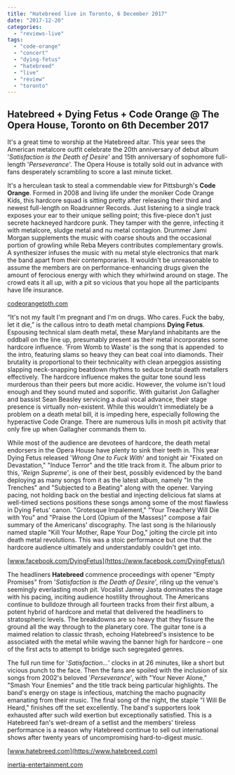 ```yaml
---
title: "Hatebreed live in Toronto, 6 December 2017"
date: "2017-12-20"
categories: 
  - "reviews-live"
tags: 
  - "code-orange"
  - "concert"
  - "dying-fetus"
  - "hatebreed"
  - "live"
  - "review"
  - "toronto"
---
```


## Hatebreed + Dying Fetus + Code Orange @ The Opera House, Toronto on 6th December 2017

It's a great time to worship at the Hatebreed altar. This year sees the American metalcore outfit celebrate the 20th anniversary of debut album '_Satisfaction is the Death of Desire_' and 15th anniversary of sophomore full-length '_Perseverance_'. The Opera House is totally sold out in advance with fans desperately scrambling to score a last minute ticket.

It's a herculean task to steal a commendable view for Pittsburgh's **Code Orange**. Formed in 2008 and living life under the moniker Code Orange Kids, this hardcore squad is sitting pretty after releasing their third and newest full-length on Roadrunner Records. Just listening to a single track exposes your ear to their unique selling point; this five-piece don't just secrete hackneyed hardcore punk. They tamper with the genre, infecting it with metalcore, sludge metal and nu metal contagion. Drummer Jami Morgan supplements the music with coarse shouts and the occasional portion of growling while Reba Meyers contributes complementary growls. A synthesizer infuses the music with nu metal style electronics that mark the band apart from their contemporaries. It wouldn't be unreasonable to assume the members are on performance-enhancing drugs given the amount of ferocious energy with which they whirlwind around on stage. The crowd eats it all up, with a pit so vicious that you hope all the participants have life insurance.

[codeorangetoth.com](http://codeorangetoth.com/)

“It's not my fault I'm pregnant and I'm on drugs. Who cares. Fuck the baby, let it die,” is the callous intro to death metal champions **Dying Fetus**. Espousing technical slam death metal, these Maryland inhabitants are the oddball on the line up, presumably present as their metal incorporates some hardcore influence. 'From Womb to Waste' is the song that is appended  to the intro, featuring slams so heavy they can beat coal into diamonds. Their brutality is proportional to their technicality with clean arpeggios assisting slapping neck-snapping beatdown rhythms to seduce brutal death metallers effectively. The hardcore influence makes the guitar tone sound less murderous than their peers but more acidic. However, the volume isn't loud enough and they sound muted and soporific. With guitarist Jon Gallagher and bassist Sean Beasley servicing a dual vocal advance, their stage presence is virtually non-existent. While this wouldn't immediately be a problem on a death metal bill, it is impeding here, especially following the hyperactive Code Orange. There are numerous lulls in mosh pit activity that only fire up when Gallagher commands them to.

While most of the audience are devotees of hardcore, the death metal endorsers in the Opera House have plenty to sink their teeth in. This year Dying Fetus released '_Wrong One to Fuck With_' and tonight air "Fixated on Devastation," "Induce Terror" and the title track from it. The album prior to this, '_Reign Supreme_', is one of their best, possibly evidenced by the band deploying as many songs from it as the latest album, namely "In the Trenches" and "Subjected to a Beating" along with the opener. Varying pacing, not holding back on the bestial and injecting delicious fat slams at well-timed sections positions these songs among some of the most flawless in Dying Fetus' canon. "Grotesque Impalement," "Your Treachery Will Die with You" and "Praise the Lord (Opium of the Masses)" compose a fair summary of the Americans' discography. The last song is the hilariously named staple "Kill Your Mother, Rape Your Dog," jolting the circle pit into death metal revolutions. This was a stoic performance but one that the hardcore audience ultimately and understandably couldn't get into.

[www.facebook.com/DyingFetus](https://www.facebook.com/DyingFetus/)

The headliners **Hatebreed** commence proceedings with opener "Empty Promises" from '_Satisfaction is the Death of Desire_', riling up the venue's seemingly everlasting mosh pit. Vocalist Jamey Jasta dominates the stage with his pacing, inciting audience hostility throughout. The Americans continue to bulldoze through all fourteen tracks from their first album, a potent hybrid of hardcore and metal that delivered the headliners to stratospheric levels. The breakdowns are so heavy that they fissure the ground all the way through to the planetary core. The guitar tone is a maimed relation to classic thrash, echoing Hatebreed's insistence to be associated with the metal while waving the banner high for hardcore – one of the first acts to attempt to bridge such segregated genres.

The full run time for '_Satisfaction..._' clocks in at 26 minutes, like a short but vicious punch to the face. Then the fans are spoiled with the inclusion of six songs from 2002's beloved '_Perseverance_', with "Your Never Alone," "Smash Your Enemies" and the title track being particular highlights. The band's energy on stage is infectious, matching the macho pugnacity emanating from their music. The final song of the night, the staple "I Will Be Heard," finishes off the set excellently. The band's supporters look exhausted after such wild exertion but exceptionally satisfied. This is a Hatebreed fan's wet-dream of a setlist and the members' tireless performance is a reason why Hatebreed continue to sell out international shows after twenty years of uncompromising hard-to-digest music.

[www.hatebreed.com](https://www.hatebreed.com)

[inertia-entertainment.com](http://inertia-entertainment.com)
